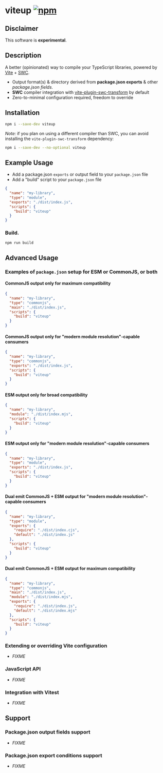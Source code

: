 # viteup [![npm](https://img.shields.io/npm/v/viteup)](https://www.npmjs.com/package/viteup)

## Disclaimer

This software is **experimental**.

## Description

A better (opinionated) way to compile your TypeScript libraries, powered by [Vite](https://vitejs.dev) + [SWC](https://swc.rs).

- Output format(s) & directory derived from **package.json exports** & other _package.json fields_.
- **SWC** compiler integration with [vite-plugin-swc-transform](https://github.com/ziir/vite-plugin-swc-transform) by default
- Zero-to-minimal configuration required, freedom to override

## Installation

```sh
npm i --save-dev viteup
```

_Note:_ if you plan on using a different compiler than SWC, you can avoid installing the `vite-plugin-swc-transform` dependency:

```sh
npm i --save-dev --no-optional viteup
```

## Example Usage

- Add a package.json `exports` or output field to your `package.json` file
- Add a "build" script to your `package.json` file

```json
{
  "name": "my-library",
  "type": "module",
  "exports": "./dist/index.js",
  "scripts": {
    "build": "viteup"
  }
}
```

### Build.

```
npm run build
```

## Advanced Usage

### Examples of `package.json` setup for ESM or CommonJS, or both

#### CommonJS output only for maximum compatibility

```json
{
  "name": "my-library",
  "type": "commonjs",
  "main": "./dist/index.js",
  "scripts": {
    "build": "viteup"
  }
}
```

#### CommonJS output only for "modern module resolution"-capable consumers

```json
{
  "name": "my-library",
  "type": "commonjs",
  "exports": "./dist/index.js",
  "scripts": {
    "build": "viteup"
  }
}
```

#### ESM output only for broad compatibility

```json
{
  "name": "my-library",
  "module": "./dist/index.mjs",
  "scripts": {
    "build": "viteup"
  }
}
```

#### ESM output only for "modern module resolution"-capable consumers

```json
{
  "name": "my-library",
  "type": "module",
  "exports": "./dist/index.js",
  "scripts": {
    "build": "viteup"
  }
}
```

#### Dual emit CommonJS + ESM output for "modern module resolution"-capable consumers

```json
{
  "name": "my-library",
  "type": "module",
  "exports": {
    "require": "./dist/index.cjs",
    "default": "./dist/index.js"
  },
  "scripts": {
    "build": "viteup"
  }
}
```

#### Dual emit CommonJS + ESM output for maximum compatibility

```json
{
  "name": "my-library",
  "type": "commonjs",
  "main": "./dist/index.js",
  "module": "./dist/index.mjs",
  "exports": {
    "require": "./dist/index.js",
    "default": "./dist/index.mjs"
  },
  "scripts": {
    "build": "viteup"
  }
}
```

### Extending or overriding Vite configuration

- _FIXME_

### JavaScript API

- _FIXME_

### Integration with Vitest

- _FIXME_

## Support

### Package.json output fields support

- _FIXME_

### Package.json export conditions support

- _FIXME_
